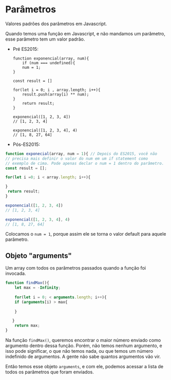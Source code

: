 # Parâmetros

Valores padrões dos parâmetros em Javascript. 

Quando temos uma função em Javascript, e não mandamos um parâmetro, esse parâmetro tem um valor padrão. 

- Pré ES2015:
  
  ```
  function exponencial(array, num){
      if (num === undefined){
      num = 1;
  }
  
  const result = []
  
  for(let i = 0; i , array.length; i++){
      result.push(array[i) ** num);
  }
      return result;
  }
  
  exponencial([1, 2, 3, 4])
  // [1, 2, 3, 4]
  
  exponencial([1, 2, 3, 4], 4)
  // [1, 8, 27, 64] 
  ```

- Pós-ES2015: 

```javascript
function exponecial(array, num = 1){ // Depois do ES2015, você não
// precisa mais definir o valor do num em um if statement como
// exemplo de cima. Pode apenas declar o num = 1 dentro do parâmetro. 
const result = [];

for(let i =0; i < array.length; i++){

}
 return result;
}

exponencial([1, 2, 3, 4])    
// [1, 2, 3, 4]

exponencial([1, 2, 3, 4], 4)
// [1, 8, 27, 64]

```

Colocamos o `num = 1`, porque assim ele se torna o valor default para aquele parâmetro. 

## Objeto "arguments"

Um array com todos os parâmetros passados quando a função foi invocada. 

```javascript
function findMax(){
    let max = -Infinity;
    
    for(let i = 0; < arguments.length; i++){
    if (arguments[i) > max{
    
    }

   }
    return max;
}
```

Na função `findMax()`, queremos encontrar o maior número enviado como argumento dentro dessa função. Porém, não temos nenhum argumento, e isso pode significar, o que não temos nada, ou que temos um número indefinido de argumentos. A gente não sabe quantos argumentos vão vir.

Então temos esse objeto `arguments`, e com ele, podemos acessar a lista de todos os parâmetros que foram enviados. 




